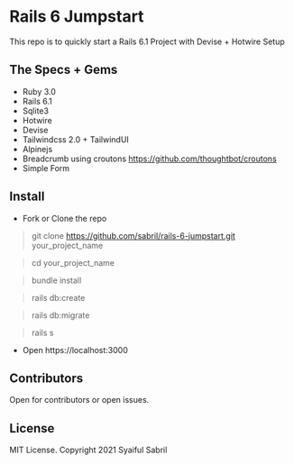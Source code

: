 # Rails 6 Jumpstart
This repo is to quickly start a Rails 6.1 Project with Devise + Hotwire Setup

## The Specs + Gems
- Ruby 3.0
- Rails 6.1
- Sqlite3
- Hotwire
- Devise
- Tailwindcss 2.0 + TailwindUI
- Alpinejs
- Breadcrumb using croutons https://github.com/thoughtbot/croutons
- Simple Form

## Install

- Fork or Clone the repo
> git clone https://github.com/sabril/rails-6-jumpstart.git your_project_name

> cd your_project_name

> bundle install

> rails db:create

> rails db:migrate

> rails s

- Open https://localhost:3000

## Contributors
Open for contributors or open issues.

## License
MIT License. Copyright 2021 Syaiful Sabril

